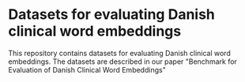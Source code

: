 # Datasets for evaluating Danish clinical word embeddings

This repository contains datasets for evaluating Danish clinical word embeddings.
The datasets are described in our paper "Benchmark for Evaluation of Danish Clinical Word Embeddings"

